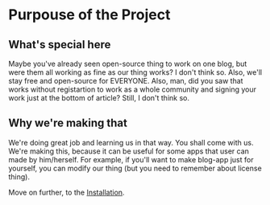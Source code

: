 # Purpouse of the Project

## What's special here

Maybe you've already seen open-source thing to work on one blog, but were them all working as fine as our thing works? I don't think so. Also, we'll stay free and open-source for EVERYONE.
Also, man, did you saw that works without registartion to work as a whole community and signing your work just at the bottom of article? Still, I don't think so.

## Why we're making that

We're doing great job and learning us in that way. You shall come with us. We're making this, because it can be useful for some apps that user can made by him/herself. For example, if you'll want to make blog-app just for yourself, you can modify our thing (but you need to remember about license thing).

Move on further, to the [Installation](./installation.md).
